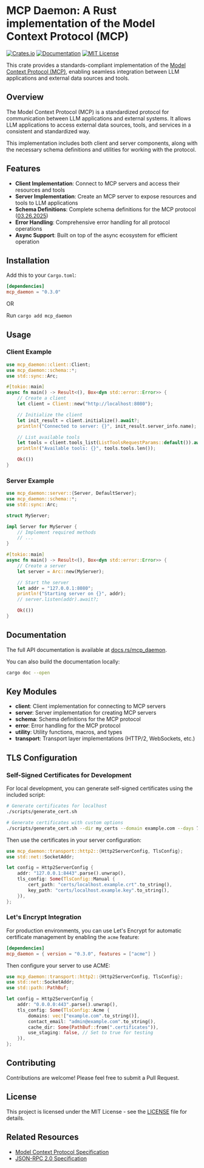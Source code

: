 # MCP Daemon: A Rust implementation of the Model Context Protocol (MCP)

[![Crates.io](https://img.shields.io/crates/v/mcp_daemon.svg)](https://crates.io/crates/mcp_daemon)
[![Documentation](https://docs.rs/mcp_daemon/badge.svg)](https://docs.rs/mcp_daemon)
[![MIT License](https://img.shields.io/badge/license-MIT-blue.svg)](LICENSE)

This crate provides a standards-compliant implementation of the [Model Context Protocol (MCP)](https://spec.modelcontextprotocol.io/), enabling seamless integration between LLM applications and external data sources and tools.

## Overview

The Model Context Protocol (MCP) is a standardized protocol for communication between LLM applications and external systems. It allows LLM applications to access external data sources, tools, and services in a consistent and standardized way.

This implementation includes both client and server components, along with the necessary schema definitions and utilities for working with the protocol.

## Features

- **Client Implementation**: Connect to MCP servers and access their resources and tools
- **Server Implementation**: Create an MCP server to expose resources and tools to LLM applications
- **Schema Definitions**: Complete schema definitions for the MCP protocol ([03.26.2025](https://spec.modelcontextprotocol.io/specification/2025-03-26/))
- **Error Handling**: Comprehensive error handling for all protocol operations
- **Async Support**: Built on top of the async ecosystem for efficient operation

## Installation

Add this to your `Cargo.toml`:

```toml
[dependencies]
mcp_daemon = "0.3.0"
```

OR

Run `cargo add mcp_daemon`

## Usage

### Client Example

```rust
use mcp_daemon::client::Client;
use mcp_daemon::schema::*;
use std::sync::Arc;

#[tokio::main]
async fn main() -> Result<(), Box<dyn std::error::Error>> {
    // Create a client
    let client = Client::new("http://localhost:8080");

    // Initialize the client
    let init_result = client.initialize().await?;
    println!("Connected to server: {}", init_result.server_info.name);

    // List available tools
    let tools = client.tools_list(ListToolsRequestParams::default()).await?;
    println!("Available tools: {}", tools.tools.len());

    Ok(())
}
```

### Server Example

```rust
use mcp_daemon::server::{Server, DefaultServer};
use mcp_daemon::schema::*;
use std::sync::Arc;

struct MyServer;

impl Server for MyServer {
    // Implement required methods
    // ...
}

#[tokio::main]
async fn main() -> Result<(), Box<dyn std::error::Error>> {
    // Create a server
    let server = Arc::new(MyServer);

    // Start the server
    let addr = "127.0.0.1:8080";
    println!("Starting server on {}", addr);
    // server.listen(addr).await?;

    Ok(())
}
```

## Documentation

The full API documentation is available at [docs.rs/mcp_daemon](https://docs.rs/mcp_daemon).

You can also build the documentation locally:

```bash
cargo doc --open
```

## Key Modules

- **client**: Client implementation for connecting to MCP servers
- **server**: Server implementation for creating MCP servers
- **schema**: Schema definitions for the MCP protocol
- **error**: Error handling for the MCP protocol
- **utility**: Utility functions, macros, and types
- **transport**: Transport layer implementations (HTTP/2, WebSockets, etc.)

## TLS Configuration

### Self-Signed Certificates for Development

For local development, you can generate self-signed certificates using the included script:

```bash
# Generate certificates for localhost
./scripts/generate_cert.sh

# Generate certificates with custom options
./scripts/generate_cert.sh --dir my_certs --domain example.com --days 730
```

Then use the certificates in your server configuration:

```rust
use mcp_daemon::transport::http2::{Http2ServerConfig, TlsConfig};
use std::net::SocketAddr;

let config = Http2ServerConfig {
    addr: "127.0.0.1:8443".parse().unwrap(),
    tls_config: Some(TlsConfig::Manual {
        cert_path: "certs/localhost.example.crt".to_string(),
        key_path: "certs/localhost.example.key".to_string(),
    }),
};
```

### Let's Encrypt Integration

For production environments, you can use Let's Encrypt for automatic certificate management by enabling the `acme` feature:

```toml
[dependencies]
mcp_daemon = { version = "0.3.0", features = ["acme"] }
```

Then configure your server to use ACME:

```rust
use mcp_daemon::transport::http2::{Http2ServerConfig, TlsConfig};
use std::net::SocketAddr;
use std::path::PathBuf;

let config = Http2ServerConfig {
    addr: "0.0.0.0:443".parse().unwrap(),
    tls_config: Some(TlsConfig::Acme {
        domains: vec!["example.com".to_string()],
        contact_email: "admin@example.com".to_string(),
        cache_dir: Some(PathBuf::from(".certificates")),
        use_staging: false, // Set to true for testing
    }),
};
```

## Contributing

Contributions are welcome! Please feel free to submit a Pull Request.

## License

This project is licensed under the MIT License - see the [LICENSE](LICENSE) file for details.

## Related Resources

- [Model Context Protocol Specification](https://spec.modelcontextprotocol.io/)
- [JSON-RPC 2.0 Specification](https://www.jsonrpc.org/specification)

